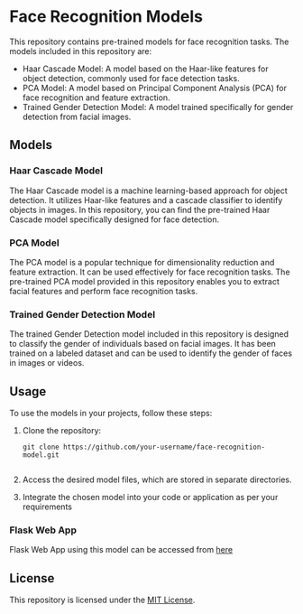 # Face Recognition Models

This repository contains pre-trained models for face recognition tasks. The models included in this repository are:

- Haar Cascade Model: A model based on the Haar-like features for object detection, commonly used for face detection tasks.
- PCA Model: A model based on Principal Component Analysis (PCA) for face recognition and feature extraction.
- Trained Gender Detection Model: A model trained specifically for gender detection from facial images.

## Models

### Haar Cascade Model

The Haar Cascade model is a machine learning-based approach for object detection. It utilizes Haar-like features and a cascade classifier to identify objects in images. In this repository, you can find the pre-trained Haar Cascade model specifically designed for face detection.

### PCA Model

The PCA model is a popular technique for dimensionality reduction and feature extraction. It can be used effectively for face recognition tasks. The pre-trained PCA model provided in this repository enables you to extract facial features and perform face recognition tasks.

### Trained Gender Detection Model

The trained Gender Detection model included in this repository is designed to classify the gender of individuals based on facial images. It has been trained on a labeled dataset and can be used to identify the gender of faces in images or videos.

## Usage

To use the models in your projects, follow these steps:

1. Clone the repository:

   ```shell
   git clone https://github.com/your-username/face-recognition-model.git


2. Access the desired model files, which are stored in separate directories.

3. Integrate the chosen model into your code or application as per your requirements


### Flask Web App 
Flask Web App using this model can be accessed from [here](https://github.com/imprasukjain/Flask_Web_App)

## License
This repository is licensed under the [MIT License](LICENSE).

